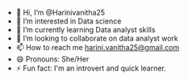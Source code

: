 - 👋 Hi, I’m @Harinivanitha25
- 👀 I’m interested in Data science
- 🌱 I’m currently learning Data analyst skills
- 💞️ I’m looking to collaborate on data analyst work
- 📫 How to reach me harini.vanitha25@gmail.com
- 😄 Pronouns: She/Her
- ⚡ Fun fact: I'm an introvert and quick learner.

<!---
Harinivanitha25/Harinivanitha25 is a ✨ special ✨ repository because its `README.md` (this file) appears on your GitHub profile.
You can click the Preview link to take a look at your changes.
--->
